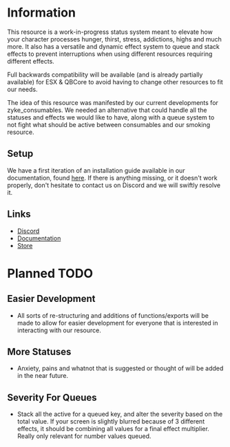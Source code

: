 # Information

This resource is a work-in-progress status system meant to elevate how your character processes hunger, thirst, stress, addictions, highs and much more. It also has a versatile and dynamic effect system to queue and stack effects to prevent interruptions when using different resources requiring different effects.

Full backwards compatibility will be available (and is already partially available) for ESX & QBCore to avoid having to change other resources to fit our needs.

The idea of this resource was manifested by our current developments for zyke_consumables. We needed an alternative that could handle all the statuses and effects we would like to have, along with a queue system to not fight what should be active between consumables and our smoking resource.

## Setup

We have a first iteration of an installation guide available in our documentation, found [here](https://docs.zykeresources.com/free-resources/status/setup). If there is anything missing, or it doesn't work properly, don't hesitate to contact us on Discord and we will swiftly resolve it.

## Links

-   [Discord](https://discord.gg/zykeresources)
-   [Documentation](https://docs.zykeresources.com/free-resources/status)
-   [Store](https://store.zykeresources.com)

# Planned TODO

## Easier Development

-   All sorts of re-structuring and additions of functions/exports will be made to allow for easier development for everyone that is interested in interacting with our resource.

## More Statuses

-   Anxiety, pains and whatnot that is suggested or thought of will be added in the near future.

## Severity For Queues

-   Stack all the active for a queued key, and alter the severity based on the total value. If your screen is slightly blurred because of 3 different effects, it should be combining all values for a final effect multiplier. Really only relevant for number values queued.
